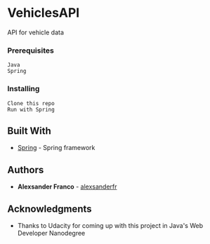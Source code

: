 # VehiclesAPI

API for vehicle data 

### Prerequisites

```
Java
Spring
```

### Installing

```
Clone this repo
Run with Spring
```

## Built With

* [Spring](https://spring.io/) - Spring framework

## Authors

* **Alexsander Franco** -  [alexsanderfr](https://github.com/alexsanderfr)

## Acknowledgments

* Thanks to Udacity for coming up with this project in Java's Web Developer Nanodegree
